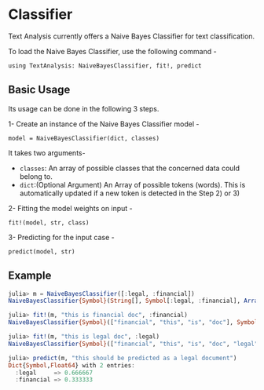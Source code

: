 # Classifier

Text Analysis currently offers a Naive Bayes Classifier for text classification.

To load the Naive Bayes Classifier, use the following command -

    using TextAnalysis: NaiveBayesClassifier, fit!, predict

## Basic Usage

Its usage can be done in the following 3 steps.

1- Create an instance of the Naive Bayes Classifier model -

    model = NaiveBayesClassifier(dict, classes)


It takes two arguments-

* `classes`: An array of possible classes that the concerned data could belong to.
* `dict`:(Optional Argument) An Array of possible tokens (words). This is automatically updated if a new token is detected in the Step 2) or 3)


2- Fitting the model weights on input -

    fit!(model, str, class)

3- Predicting for the input case -

    predict(model, str)

## Example

```julia
julia> m = NaiveBayesClassifier([:legal, :financial])
NaiveBayesClassifier{Symbol}(String[], Symbol[:legal, :financial], Array{Int64}(0,2))
```

```julia
julia> fit!(m, "this is financial doc", :financial)
NaiveBayesClassifier{Symbol}(["financial", "this", "is", "doc"], Symbol[:legal, :financial], [1 2; 1 2; 1 2; 1 2])

julia> fit!(m, "this is legal doc", :legal)
NaiveBayesClassifier{Symbol}(["financial", "this", "is", "doc", "legal"], Symbol[:legal, :financial], [1 2; 2 2; … ; 2 2; 2 1])
```

```julia
julia> predict(m, "this should be predicted as a legal document")
Dict{Symbol,Float64} with 2 entries:
  :legal     => 0.666667
  :financial => 0.333333
```
